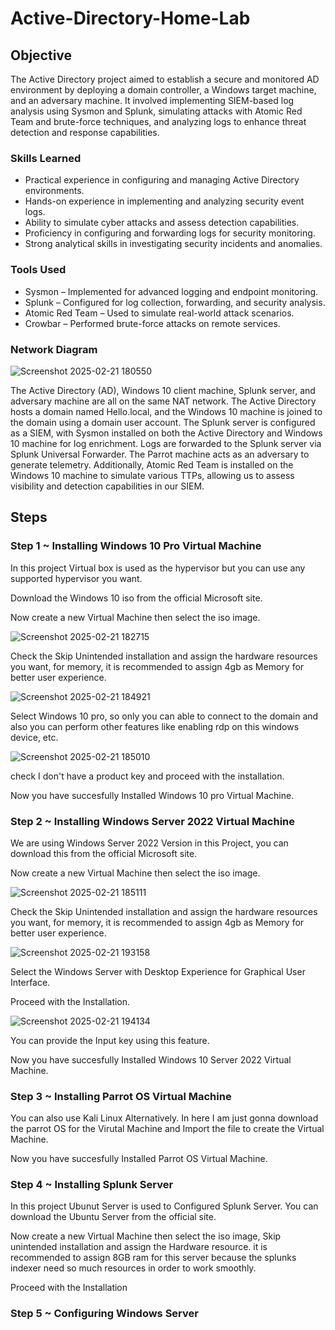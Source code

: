 # Active-Directory-Home-Lab

## Objective

The Active Directory project aimed to establish a secure and monitored AD environment by deploying a domain controller, a Windows target machine, and an adversary machine. It involved implementing SIEM-based log analysis using Sysmon and Splunk, simulating attacks with Atomic Red Team and brute-force techniques, and analyzing logs to enhance threat detection and response capabilities.

### Skills Learned

- Practical experience in configuring and managing Active Directory environments.
- Hands-on experience in implementing and analyzing security event logs.
- Ability to simulate cyber attacks and assess detection capabilities.
- Proficiency in configuring and forwarding logs for security monitoring.
- Strong analytical skills in investigating security incidents and anomalies.

### Tools Used

- Sysmon – Implemented for advanced logging and endpoint monitoring.
- Splunk – Configured for log collection, forwarding, and security analysis.
- Atomic Red Team – Used to simulate real-world attack scenarios.
- Crowbar – Performed brute-force attacks on remote services.

### Network Diagram
![Screenshot 2025-02-21 180550](https://github.com/user-attachments/assets/68d8fb15-b8f8-424f-8ca6-d8014fde4243)

The Active Directory (AD), Windows 10 client machine, Splunk server, and adversary machine are all on the same NAT network. The Active Directory hosts a domain named Hello.local, and the Windows 10 machine is joined to the domain using a domain user account. The Splunk server is configured as a SIEM, with Sysmon installed on both the Active Directory and Windows 10 machine for log enrichment. Logs are forwarded to the Splunk server via Splunk Universal Forwarder. The Parrot machine acts as an adversary to generate telemetry. Additionally, Atomic Red Team is installed on the Windows 10 machine to simulate various TTPs, allowing us to assess visibility and detection capabilities in our SIEM.

## Steps

### Step 1 ~ Installing Windows 10 Pro Virtual Machine
In this project Virtual box is used as the hypervisor but you can use any supported hypervisor you want. 

Download the Windows 10 iso from the official Microsoft site.

Now create a new Virtual Machine then select the iso image.

![Screenshot 2025-02-21 182715](https://github.com/user-attachments/assets/5ac577d2-2eb3-4b3b-95cd-ebc6aaa16e1e)

Check the Skip Unintended installation and assign the hardware resources you want, for memory, it is recommended to assign 4gb as Memory for better user experience.

![Screenshot 2025-02-21 184921](https://github.com/user-attachments/assets/6bcc9bbf-8ea6-4736-9169-6c1dbfb8e9f8)

Select Windows 10 pro, so only you can able to connect to the domain and also you can perform other features like enabling rdp on this windows device, etc.

![Screenshot 2025-02-21 185010](https://github.com/user-attachments/assets/051a5808-c1d6-4db7-a1af-aa10dbf169a8)

check I don't have a product key and proceed with the installation.

Now you have succesfully Installed Windows 10 pro Virtual Machine.


### Step 2 ~ Installing Windows Server 2022 Virtual Machine
We are using Windows Server 2022 Version in this Project, you can download this from the official Microsoft site.

Now create a new Virtual Machine then select the iso image.

![Screenshot 2025-02-21 185111](https://github.com/user-attachments/assets/4ce1245b-edc5-4cd8-b0e0-df99997b1001)

Check the Skip Unintended installation and assign the hardware resources you want, for memory, it is recommended to assign 4gb as Memory for better user experience.

![Screenshot 2025-02-21 193158](https://github.com/user-attachments/assets/d922719f-d062-4227-afe7-19581e9af402)

Select the Windows Server with Desktop Experience for Graphical User Interface.

Proceed with the Installation.

![Screenshot 2025-02-21 194134](https://github.com/user-attachments/assets/8b2f7edb-8435-4914-8197-f11cb45afbac)

You can provide the Input key using this feature.

Now you have succesfully Installed Windows 10 Server 2022 Virtual Machine.


### Step 3 ~ Installing Parrot OS Virtual Machine
You can also use Kali Linux Alternatively. In here I am just gonna download the parrot OS for the Virutal Machine and Import the file to create the Virtual Machine.

Now you have succesfully Installed Parrot OS Virtual Machine.


### Step 4 ~ Installing Splunk Server

In this project Ubunut Server is used to Configured Splunk Server. You can download the Ubuntu Server from the official site.

Now create a new Virtual Machine then select the iso image, Skip unintended installation and assign the Hardware resource. it is recommended to assign 8GB ram for this server because the splunks indexer need so much resources in order to work smoothly.

Proceed with the Installation


### Step 5 ~ Configuring Windows Server

 



